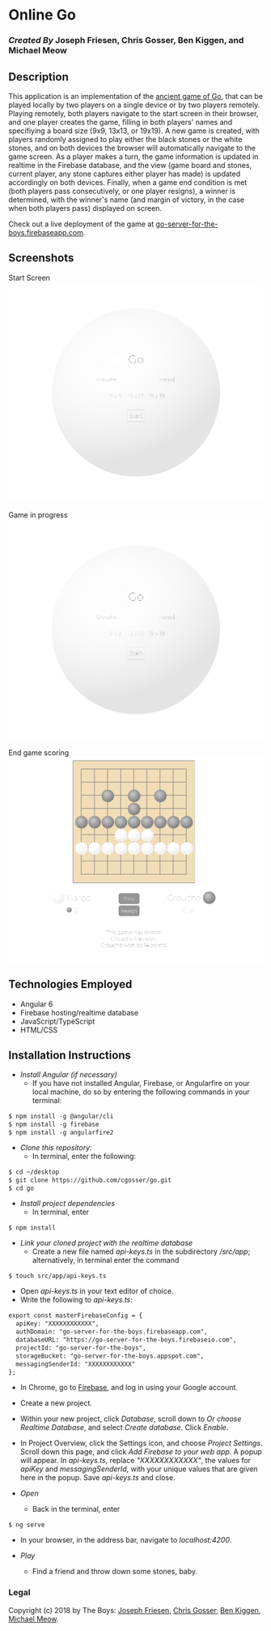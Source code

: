 # Online Go

### _Created By_ **Joseph Friesen**, **Chris Gosser**, **Ben Kiggen**, and **Michael Meow**

## Description

This application is an implementation of the [ancient game of Go](https://en.wikipedia.org/wiki/Go_(game)), that can be played locally by two players on a single device or by two players remotely. Playing remotely, both players navigate to the start screen in their browser, and one player creates the game, filling in both players' names and specifiying a board size (9x9, 13x13, or 19x19). A new game is created, with players randomly assigned to play either the black stones or the white stones, and on both devices the browser will automatically navigate to the game screen. As a player makes a turn, the game information is updated in realtime in the Firebase database, and the view (game board and stones, current player, any stone captures either player has made) is updated accordingly on both devices. Finally, when a game end condition is met (both players pass consecutively, or one player resigns), a winner is determined, with the winner's name (and margin of victory, in the case when both players pass) displayed on screen.

Check out a live deployment of the game at [go-server-for-the-boys.firebaseapp.com](https://go-server-for-the-boys.firebaseapp.com).

## Screenshots

Start Screen
![Start Screen](./src/assets/screenshot1.png)

Game in progress
![Game Screen](./src/assets/screenshot1.png)

End game scoring
![End game](./src/assets/screenshot3.png)

## Technologies Employed

* Angular 6
* Firebase hosting/realtime database
* JavaScript/TypeScript
* HTML/CSS

## Installation Instructions

* *Install Angular (if necessary)*
  * If you have not installed Angular, Firebase, or Angularfire on your local machine, do so by entering the following commands in your terminal:
```
$ npm install -g @angular/cli
$ npm install -g firebase
$ npm install -g angularfire2
```
* *Clone this repository:*
  * In terminal, enter the following:
```
$ cd ~/desktop
$ git clone https://github.com/cgosser/go.git
$ cd go
```
* *Install project dependencies*
  * In terminal, enter
```
$ npm install
```
* *Link your cloned project with the realtime database*
  * Create a new file named *api-keys.ts* in the subdirectory */src/app*; alternatively, in terminal enter the command
```
$ touch src/app/api-keys.ts
```
  * Open *api-keys.ts* in your text editor of choice.
  * Write the following to *api-keys.ts*:
```
export const masterFirebaseConfig = {
  apiKey: "XXXXXXXXXXXX",
  authDomain: "go-server-for-the-boys.firebaseapp.com",
  databaseURL: "https://go-server-for-the-boys.firebaseio.com",
  projectId: "go-server-for-the-boys",
  storageBucket: "go-server-for-the-boys.appspot.com",
  messagingSenderId: "XXXXXXXXXXXX"
};
```
  * In Chrome, go to [Firebase](https://firebase.google.com), and log in using your Google account.
  * Create a new project.
  * Within your new project, click *Database*, scroll down to *Or choose Realtime Database*, and select *Create database*. Click *Enable*.
  * In Project Overview, click the Settings icon, and choose *Project Settings*. Scroll down this page, and click *Add Firebase to your web app*. A popup will appear. In *api-keys.ts*, replace *"XXXXXXXXXXXX"*, the values for *apiKey* and *messagingSenderId*, with your unique values that are given here in the popup. Save *api-keys.ts* and close.
 
* *Open*
  * Back in the terminal, enter
```
$ ng serve
```
  * In your browser, in the address bar, navigate to *localhost:4200*.
  
* *Play*
  * Find a friend and throw down some stones, baby.

### Legal

Copyright (c) 2018 by The Boys: [Joseph Friesen](mailto:friesen.josephc@gmail.com), [Chris Gosser](mailto:rivetkopf@gmail.com), [Ben Kiggen](mailto:benkiggen@gmail.com), [Michael Meow](mailto:rivetkopf@gmail.com).
